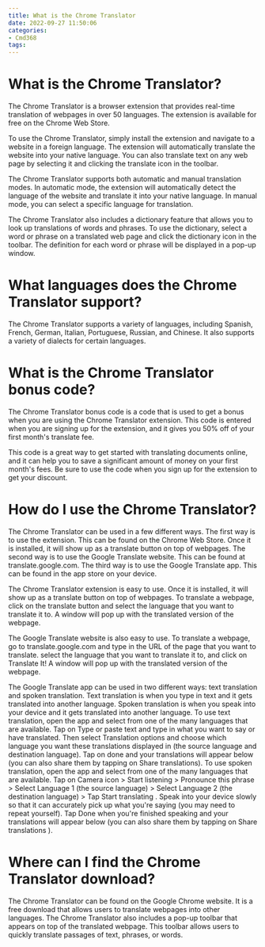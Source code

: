```yaml
---
title: What is the Chrome Translator
date: 2022-09-27 11:50:06
categories:
- Cmd368
tags:
---
```



#  What is the Chrome Translator?

The Chrome Translator is a browser extension that provides real-time translation of webpages in over 50 languages. The extension is available for free on the Chrome Web Store.

To use the Chrome Translator, simply install the extension and navigate to a website in a foreign language. The extension will automatically translate the website into your native language. You can also translate text on any web page by selecting it and clicking the translate icon in the toolbar.

The Chrome Translator supports both automatic and manual translation modes. In automatic mode, the extension will automatically detect the language of the website and translate it into your native language. In manual mode, you can select a specific language for translation.

The Chrome Translator also includes a dictionary feature that allows you to look up translations of words and phrases. To use the dictionary, select a word or phrase on a translated web page and click the dictionary icon in the toolbar. The definition for each word or phrase will be displayed in a pop-up window.

#  What languages does the Chrome Translator support?

The Chrome Translator supports a variety of languages, including Spanish, French, German, Italian, Portuguese, Russian, and Chinese. It also supports a variety of dialects for certain languages.

#  What is the Chrome Translator bonus code?

The Chrome Translator bonus code is a code that is used to get a bonus when you are using the Chrome Translator extension. This code is entered when you are signing up for the extension, and it gives you 50% off of your first month's translate fee.

This code is a great way to get started with translating documents online, and it can help you to save a significant amount of money on your first month's fees. Be sure to use the code when you sign up for the extension to get your discount.

#  How do I use the Chrome Translator?

The Chrome Translator can be used in a few different ways. The first way is to use the extension. This can be found on the Chrome Web Store. Once it is installed, it will show up as a translate button on top of webpages. The second way is to use the Google Translate website. This can be found at translate.google.com. The third way is to use the Google Translate app. This can be found in the app store on your device.

The Chrome Translator extension is easy to use. Once it is installed, it will show up as a translate button on top of webpages. To translate a webpage, click on the translate button and select the language that you want to translate it to. A window will pop up with the translated version of the webpage.

The Google Translate website is also easy to use. To translate a webpage, go to translate.google.com and type in the URL of the page that you want to translate. select the language that you want to translate it to, and click on Translate It! A window will pop up with the translated version of the webpage.

The Google Translate app can be used in two different ways: text translation and spoken translation. Text translation is when you type in text and it gets translated into another language. Spoken translation is when you speak into your device and it gets translated into another language. To use text translation, open the app and select from one of the many languages that are available. Tap on Type or paste text and type in what you want to say or have translated. Then select Translation options and choose which language you want these translations displayed in (the source language and destination language). Tap on done and your translations will appear below (you can also share them by tapping on Share translations). To use spoken translation, open the app and select from one of the many languages that are available. Tap on Camera icon > Start listening > Pronounce this phrase > Select Language 1 (the source language) > Select Language 2 (the destination language) > Tap Start translating . Speak into your device slowly so that it can accurately pick up what you're saying (you may need to repeat yourself). Tap Done when you're finished speaking and your translations will appear below (you can also share them by tapping on Share translations ).

#  Where can I find the Chrome Translator download?

The Chrome Translator can be found on the Google Chrome website. It is a free download that allows users to translate webpages into other languages. The Chrome Translator also includes a pop-up toolbar that appears on top of the translated webpage. This toolbar allows users to quickly translate passages of text, phrases, or words.